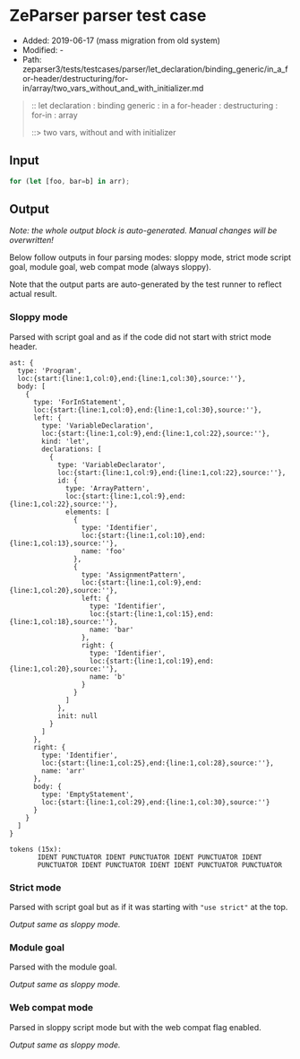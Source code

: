 # ZeParser parser test case

- Added: 2019-06-17 (mass migration from old system)
- Modified: -
- Path: zeparser3/tests/testcases/parser/let_declaration/binding_generic/in_a_for-header/destructuring/for-in/array/two_vars_without_and_with_initializer.md

> :: let declaration : binding generic : in a for-header : destructuring : for-in : array
>
> ::> two vars, without and with initializer

## Input

`````js
for (let [foo, bar=b] in arr);
`````

## Output

_Note: the whole output block is auto-generated. Manual changes will be overwritten!_

Below follow outputs in four parsing modes: sloppy mode, strict mode script goal, module goal, web compat mode (always sloppy).

Note that the output parts are auto-generated by the test runner to reflect actual result.

### Sloppy mode

Parsed with script goal and as if the code did not start with strict mode header.

`````
ast: {
  type: 'Program',
  loc:{start:{line:1,col:0},end:{line:1,col:30},source:''},
  body: [
    {
      type: 'ForInStatement',
      loc:{start:{line:1,col:0},end:{line:1,col:30},source:''},
      left: {
        type: 'VariableDeclaration',
        loc:{start:{line:1,col:9},end:{line:1,col:22},source:''},
        kind: 'let',
        declarations: [
          {
            type: 'VariableDeclarator',
            loc:{start:{line:1,col:9},end:{line:1,col:22},source:''},
            id: {
              type: 'ArrayPattern',
              loc:{start:{line:1,col:9},end:{line:1,col:22},source:''},
              elements: [
                {
                  type: 'Identifier',
                  loc:{start:{line:1,col:10},end:{line:1,col:13},source:''},
                  name: 'foo'
                },
                {
                  type: 'AssignmentPattern',
                  loc:{start:{line:1,col:9},end:{line:1,col:20},source:''},
                  left: {
                    type: 'Identifier',
                    loc:{start:{line:1,col:15},end:{line:1,col:18},source:''},
                    name: 'bar'
                  },
                  right: {
                    type: 'Identifier',
                    loc:{start:{line:1,col:19},end:{line:1,col:20},source:''},
                    name: 'b'
                  }
                }
              ]
            },
            init: null
          }
        ]
      },
      right: {
        type: 'Identifier',
        loc:{start:{line:1,col:25},end:{line:1,col:28},source:''},
        name: 'arr'
      },
      body: {
        type: 'EmptyStatement',
        loc:{start:{line:1,col:29},end:{line:1,col:30},source:''}
      }
    }
  ]
}

tokens (15x):
       IDENT PUNCTUATOR IDENT PUNCTUATOR IDENT PUNCTUATOR IDENT
       PUNCTUATOR IDENT PUNCTUATOR IDENT IDENT PUNCTUATOR PUNCTUATOR
`````

### Strict mode

Parsed with script goal but as if it was starting with `"use strict"` at the top.

_Output same as sloppy mode._

### Module goal

Parsed with the module goal.

_Output same as sloppy mode._

### Web compat mode

Parsed in sloppy script mode but with the web compat flag enabled.

_Output same as sloppy mode._
